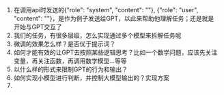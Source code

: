 1. 在调用api时发送的{"role": "system", "content": ""}, {"role": "user", "content": ""}，是作为例子发送给GPT，以此来帮助他理解任务；还是就是开始与GPT交互了
2. 我们的任务，有很多层级，怎么实现通过多个模型来拆解任务呢
3. 微调的效果怎么样？是否优于提示词？
4. 如何才能有效的让GPT去按照某些逻辑思考？比如一个数学问题，应该先关注变量，再关注函数，再调用数学模型...等等
5. 以什么样的形式来限制GPT的行为和输出？
6. 如何实现小模型进行判断，并控制大模型输出的？实现方案
7. 